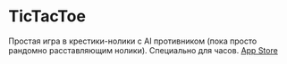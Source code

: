 
# TicTacToe

Простая игра в крестики-нолики с AI противником (пока просто рандомно расставляющим нолики).
Специально для часов.
[App Store](https://apps.apple.com/us/app/micro-tic-tac-toe/id1607446884)

